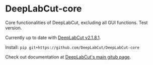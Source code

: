 # DeepLabCut-core

Core functionalities of DeepLabCut, excluding all GUI functions. Test version.

Currently up to date with [DeepLabCut v2.1.8.1](https://github.com/AlexEMG/DeepLabCut/tree/v2.1.8.1).

Install:
``` pip git+https://github.com/DeepLabCut/DeepLabCut-core ```

Check out documentation at [DeepLabCut's main gitub page](https://github.com/AlexEMG/DeepLabCut/blob/master/docs/UseOverviewGuide.md).
